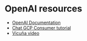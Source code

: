 # OpenAI resources

* [OpenAI Documentation](https://platform.openai.com/docs/introduction)
* [Chat GCP Consumer tutorial](https://www.youtube.com/watch?v=JTxsNm9IdYU&t=1044s)
* [Vicuña video](https://www.youtube.com/watch?v=QVC24JhQZS8)
